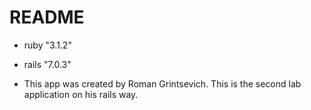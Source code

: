 # README

* ruby "3.1.2"

* rails "7.0.3"

* This app was created by Roman Grintsevich. This is the second lab application on his rails way.